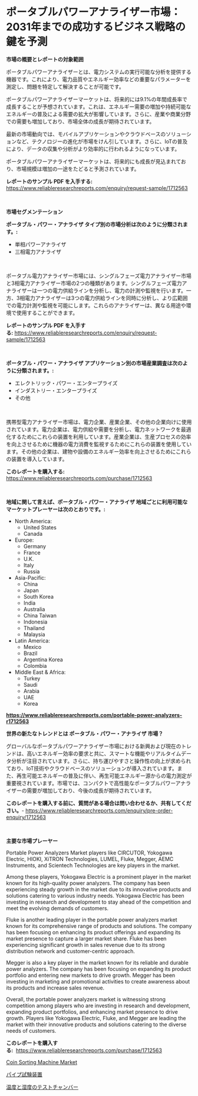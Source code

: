 <p><h1>ポータブルパワーアナライザー市場：2031年までの成功するビジネス戦略の鍵を予測</h1></p><p><strong>市場の概要とレポートの対象範囲</strong></p>
<p><p>ポータブルパワーアナライザーとは、電力システムの実行可能な分析を提供する機器です。これにより、電力品質やエネルギー効率などの重要なパラメーターを測定し、問題を特定して解決することが可能です。</p><p>ポータブルパワーアナライザーマーケットは、将来的には9.1%の年間成長率で成長することが予想されています。これは、エネルギー需要の増加や持続可能なエネルギーの普及による需要の拡大が影響しています。さらに、産業や商業分野での需要も増加しており、市場全体の成長が期待されています。</p><p>最新の市場動向では、モバイルアプリケーションやクラウドベースのソリューションなど、テクノロジーの進化が市場をけん引しています。さらに、IoTの普及により、データの収集や分析がより効率的に行われるようになっています。</p><p>ポータブルパワーアナライザーマーケットは、将来的にも成長が見込まれており、市場規模は増加の一途をたどると予測されています。</p></p>
<p><strong>レポートのサンプル PDF を入手する:</strong> <a href="https://www.reliableresearchreports.com/enquiry/request-sample/1712563">https://www.reliableresearchreports.com/enquiry/request-sample/1712563</a></p>
<p>&nbsp;</p>
<p><strong>市場セグメンテーション</strong></p>
<p><strong>ポータブル・パワー・アナライザ タイプ別の市場分析は次のように分類されます。:</strong></p>
<p><ul><li>単相パワーアナライザ</li><li>三相電力アナライザ</li></ul></p>
<p>&nbsp;</p>
<p><p>ポータブル電力アナライザー市場には、シングルフェーズ電力アナライザー市場と3相電力アナライザー市場の2つの種類があります。シングルフェーズ電力アナライザーは一つの電力供給ラインを分析し、電力の計測や監視を行います。一方、3相電力アナライザーは3つの電力供給ラインを同時に分析し、より広範囲での電力計測や監視を可能にします。これらのアナライザーは、異なる用途や環境で使用することができます。</p></p>
<p><strong>レポートのサンプル PDF を入手する:</strong>&nbsp;<a href="https://www.reliableresearchreports.com/enquiry/request-sample/1712563">https://www.reliableresearchreports.com/enquiry/request-sample/1712563</a></p>
<p>&nbsp;</p>
<p><strong> ポータブル・パワー・アナライザ アプリケーション別の市場産業調査は次のように分類されます。:</strong></p>
<p><ul><li>エレクトリック・パワー・エンタープライズ</li><li>インダストリー・エンタープライズ</li><li>その他</li></ul></p>
<p>&nbsp;</p>
<p><p>携帯型電力アナライザー市場は、電力企業、産業企業、その他の企業向けに使用されています。電力企業は、電力供給や需要を分析し、電力ネットワークを最適化するためにこれらの装置を利用しています。産業企業は、生産プロセスの効率を向上させるために機器の電力消費を監視するためにこれらの装置を使用しています。その他の企業は、建物や設備のエネルギー効率を向上させるためにこれらの装置を導入しています。</p></p>
<p><strong>このレポートを購入する:</strong>&nbsp; <a href="https://www.reliableresearchreports.com/purchase/1712563">https://www.reliableresearchreports.com/purchase/1712563</a></p>
<p>&nbsp;</p>
<p><strong>地域に関して言えば、ポータブル・パワー・アナライザ 地域ごとに利用可能なマーケットプレーヤーは次のとおりです。:</strong></p>
<p><ul>
    <li>
        North America:
        <ul>
            <li>United States</li>
            <li>Canada</li>
        </ul>
    </li>
    <li>
        Europe:
        <ul>
            <li>Germany</li>
            <li>France</li>
            <li>U.K.</li>
            <li>Italy</li>
            <li>Russia</li>
        </ul>
    </li>
    <li>
        Asia-Pacific:
        <ul>
            <li>China</li>
            <li>Japan</li>
            <li>South Korea</li>
            <li>India</li>
            <li>Australia</li>
            <li>China Taiwan</li>
            <li>Indonesia</li>
            <li>Thailand</li>
            <li>Malaysia</li>
        </ul>
    </li>
    <li>
        Latin America:
        <ul>
            <li>Mexico</li>
            <li>Brazil</li>
            <li>Argentina Korea</li>
            <li>Colombia</li>
        </ul>
    </li>
    <li>
        Middle East & Africa:
        <ul>
            <li>Turkey</li>
            <li>Saudi</li>
            <li>Arabia</li>
            <li>UAE</li>
            <li>Korea</li>
        </ul>
    </li>
    </ul></p>
<p><strong><a href="https://www.reliableresearchreports.com/portable-power-analyzers-r1712563">https://www.reliableresearchreports.com/portable-power-analyzers-r1712563</a></strong>&nbsp;</p>
<p><strong>世界の新たなトレンドとは ポータブル・パワー・アナライザ 市場？</strong></p>
<p><p>グローバルなポータブルパワーアナライザー市場における新興および現在のトレンドは、高いエネルギー効率の要求と共に、スマートな機能やリアルタイムデータ分析が注目されています。さらに、持ち運びやすさと操作性の向上が求められており、IoT技術やクラウドベースのソリューションが導入されています。また、再生可能エネルギーの普及に伴い、再生可能エネルギー源からの電力測定が重要視されています。市場では、コンパクトで高性能なポータブルパワーアナライザーの需要が増加しており、今後の成長が期待されています。</p></p>
<p><strong>このレポートを購入する前に、質問がある場合は問い合わせるか、共有してください。</strong>- <a href="https://www.reliableresearchreports.com/enquiry/pre-order-enquiry/1712563">https://www.reliableresearchreports.com/enquiry/pre-order-enquiry/1712563</a></p>
<p>&nbsp;</p>
<p><strong>主要な市場プレーヤー</strong></p>
<p><p>Portable Power Analyzers Market players like CIRCUTOR, Yokogawa Electric, HIOKI, XiTRON Technologies, LUMEL, Fluke, Megger, AEMC Instruments, and Scientech Technologies are key players in the market.</p><p>Among these players, Yokogawa Electric is a prominent player in the market known for its high-quality power analyzers. The company has been experiencing steady growth in the market due to its innovative products and solutions catering to various industry needs. Yokogawa Electric has been investing in research and development to stay ahead of the competition and meet the evolving demands of customers.</p><p>Fluke is another leading player in the portable power analyzers market known for its comprehensive range of products and solutions. The company has been focusing on enhancing its product offerings and expanding its market presence to capture a larger market share. Fluke has been experiencing significant growth in sales revenue due to its strong distribution network and customer-centric approach.</p><p>Megger is also a key player in the market known for its reliable and durable power analyzers. The company has been focusing on expanding its product portfolio and entering new markets to drive growth. Megger has been investing in marketing and promotional activities to create awareness about its products and increase sales revenue.</p><p>Overall, the portable power analyzers market is witnessing strong competition among players who are investing in research and development, expanding product portfolios, and enhancing market presence to drive growth. Players like Yokogawa Electric, Fluke, and Megger are leading the market with their innovative products and solutions catering to the diverse needs of customers.</p></p>
<p><strong>このレポートを購入する:</strong>&nbsp;&nbsp;<a href="https://www.reliableresearchreports.com/purchase/1712563">https://www.reliableresearchreports.com/purchase/1712563</a></p>
<p><p><a href="https://github.com/mbisetmhermsr/Market-Research-Report-List-2/blob/main/coin-sorting-machine-market.md">Coin Sorting Machine Market</a></p><p><a href="https://github.com/laurenreichert/Market-Research-Report-List-1/blob/main/669056531727.md">パイプ試験装置</a></p><p><a href="https://github.com/RodHoppe07/Market-Research-Report-List-1/blob/main/910921931728.md">温度と湿度のテストチャンバー</a></p></p>